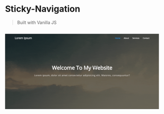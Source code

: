 # Sticky-Navigation

> Built with Vanilla JS

<h2 align="center">
  <img src="./screenshot.gif" alt="Sticky-Navigation" width="600px" />
  <br>
</h2>
